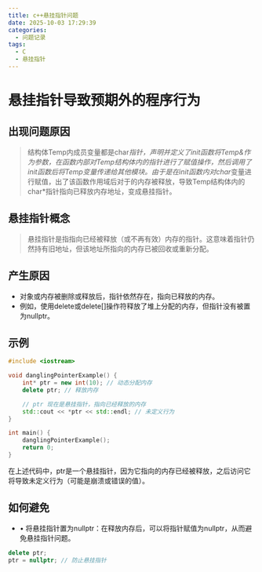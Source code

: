 ```yaml
---
title: c++悬挂指针问题
date: 2025-10-03 17:29:39
categories:
  - 问题记录
tags:
  - C
  - 悬挂指针
---
```


# 悬挂指针导致预期外的程序行为

## 出现问题原因

> 结构体Temp内成员变量都是char*指针，声明并定义了init函数将Temp&作为参数，在函数内部对Temp结构体内的指针进行了赋值操作，然后调用了init函数后将Temp变量传递给其他模块。由于是在init函数内对char*变量进行赋值，出了该函数作用域后对于的内存被释放，导致Temp结构体内的char*指针指向已释放内存地址，变成悬挂指针。



## 悬挂指针概念

> 悬挂指针是指指向已经被释放（或不再有效）内存的指针。这意味着指针仍然持有旧地址，但该地址所指向的内存已被回收或重新分配。



## **产生原因**

- 对象或内存被删除或释放后，指针依然存在，指向已释放的内存。  
- 例如，使用delete或delete[]操作符释放了堆上分配的内存，但指针没有被置为nullptr。



## **示例**

```c++
#include <iostream>

void danglingPointerExample() {
    int* ptr = new int(10); // 动态分配内存
    delete ptr; // 释放内存

    // ptr 现在是悬挂指针，指向已经释放的内存
    std::cout << *ptr << std::endl; // 未定义行为
}

int main() {
    danglingPointerExample();
    return 0;
}
```

在上述代码中，ptr是一个悬挂指针，因为它指向的内存已经被释放，之后访问它将导致未定义行为（可能是崩溃或错误的值）。



## **如何避免**

- • 将悬挂指针置为nullptr：在释放内存后，可以将指针赋值为nullptr，从而避免悬挂指针问题。

```c++
delete ptr;
ptr = nullptr; // 防止悬挂指针
```

